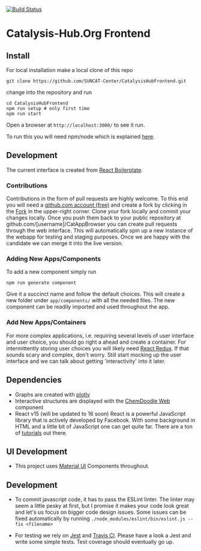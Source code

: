 [![Build Status](https://travis-ci.org/SUNCAT-Center/CatalysisHubFrontend.svg?branch=master)](https://travis-ci.org/SUNCAT-Center/CatalysisHubFrontend.svg?branch=master)

# Catalysis-Hub.Org Frontend


## Install

For local installation make a local clone of this repo

    git clone https://github.com/SUNCAT-Center/CatalysisHubFrontend.git

change into the repository and run

    cd CatalysisHubFrontend
    npm run setup # only first time
    npm run start

Open a browser at `http://localhost:3000/` to see it run.

To run this you will need npm/node which is explained [here](https://docs.npmjs.com/getting-started/installing-node).


## Development

The current interface is created from [React Boilerplate](https://github.com/react-boilerplate/react-boilerplate).

### Contributions

Contributions in the form of pull requests are highly welcome. To this end you will need a [github.com account (free)](https://github.com/join) and create a fork by clicking in the [Fork](https://github.com/SUNCAT-Center/CatalysisHubFrontend#fork-destination-box) in the upper-right corner.
Clone your fork locally and commit your changes locally. Once you push them back to your public repository at github.com/[username]/CatAppBrowser you can create pull requests through the web interface. This will automatically spin up a new instance of the webapp for testing and staging purposes. Once we are happy with the candidate we can merge it into the live version.


### Adding New Apps/Components

To add a new component simply run

    npm run generate component

Give it a succinct name and follow the default choices.
This will create a new folder under `app/components/` with
all the needed files. The new component can be readily imported
and used throughout the app.

### Add New Apps/Containers

For more complex applications, i.e. requiring several levels of user interface and user choice, you should go right a ahead and create a container. For intermittently storing user choices you will likely need [React Redux](https://github.com/reactjs/react-redux). If that sounds scary and complex, don't worry. Still start mocking up the user interface and we can talk about getting 'interactivity' into it later.

## Dependencies

- Graphs are created with [plotly](https://github.com/plotly/react-plotly.js/)
- Interactive structures are displayed with the [ChemDoodle Web](https://web.chemdoodle.com/) component
- React v15 (will be updated to 16 soon)
  React is a powerful JavaScript library that is actively developed by Facebook. With some background in HTML and a little bit of JavaScript one can get quite far. There are a ton of [tutorials](https://reactjs.org/tutorial/tutorial.html) out there.

## UI Development

- This project uses [Material UI](https://material-ui-next.com/) Components throughout.

## Development

- To commit javascript code, it has to pass the ESLint linter. The linter may seem a little pesky at first, but I promise it makes your code look great and let's us focus on bigger code design issues. Some issues can be fixed automatically by running
    `./node_modules/eslint/bin/eslint.js --fix <filename>`

- For testing we rely on [Jest](https://facebook.github.io/jest/docs/en/more-resources.html) and [Travis CI](https://travis-ci.org/SUNCAT-Center/CatalysisHubFrontend). Please have a look a Jest and write some simple tests. Test coverage should eventually go up.

